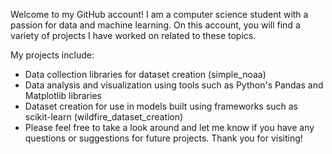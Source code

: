 
<!---
DevinRShaw/DevinRShaw is a ✨ special ✨ repository because its `README.md` (this file) appears on your GitHub profile.
You can click the Preview link to take a look at your changes.
--->
Welcome to my GitHub account! I am a computer science student with a passion for data and machine learning. On this account, you will find a variety of projects I have worked on related to these topics.

My projects include:

- Data collection libraries for dataset creation (simple_noaa)
- Data analysis and visualization using tools such as Python's Pandas and Matplotlib libraries
- Dataset creation for use in models built using frameworks such as scikit-learn (wildfire_dataset_creation)
- Please feel free to take a look around and let me know if you have any questions or suggestions for future projects. Thank you for visiting!

